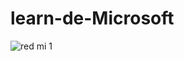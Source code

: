# learn-de-Microsoft
![red mi 1](https://github.com/EjayFra/learn-de-Microsoft/assets/145217264/09704d00-7f65-4ba4-98a2-bd15f1ca44a3)
